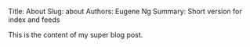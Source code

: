 Title: About
Slug: about
Authors: Eugene Ng
Summary: Short version for index and feeds

This is the content of my super blog post.
